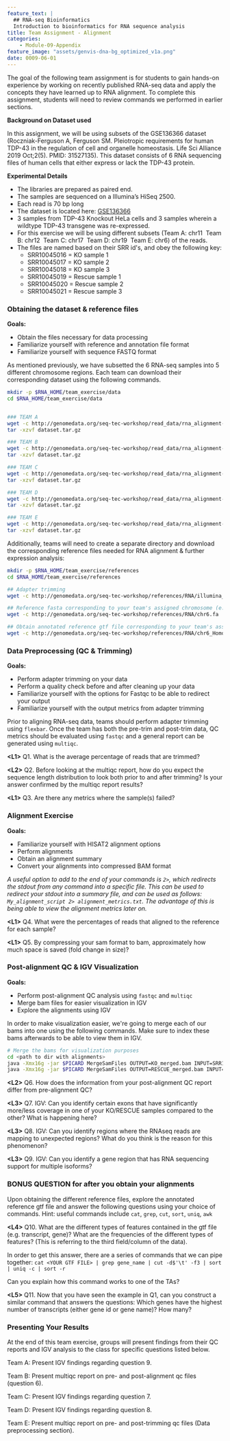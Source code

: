 ```yaml
---
feature_text: |
  ## RNA-seq Bioinformatics
  Introduction to bioinformatics for RNA sequence analysis
title: Team Assignment - Alignment
categories:
    - Module-09-Appendix
feature_image: "assets/genvis-dna-bg_optimized_v1a.png"
date: 0009-06-01
---
```


The goal of the following team assignment is for students to gain hands-on experience by working on recently published RNA-seq data and apply the concepts they have learned up to RNA alignment. To complete this assignment, students will need to review commands we performed in earlier sections.

**Background on Dataset used**

In this assignment, we will be using subsets of the GSE136366 dataset (Roczniak-Ferguson A, Ferguson SM. Pleiotropic requirements for human TDP-43 in the regulation of cell and organelle homeostasis. Life Sci Alliance 2019 Oct;2(5). PMID: 31527135). This dataset consists of 6 RNA sequencing files of human cells that either express or lack the TDP-43 protein.

**Experimental Details**

- The libraries are prepared as paired end.
- The samples are sequenced on a Illumina’s HiSeq 2500.
- Each read is 70 bp long
- The dataset is located here: [GSE136366](https://www.ncbi.nlm.nih.gov/geo/query/acc.cgi?acc=GSE136366)
- 3 samples from TDP-43 Knockout HeLa cells and 3 samples wherein a wildtype TDP-43 transgene was re-expressed.
- For this exercise we will be using different subsets (Team A: chr11  Team B: chr12  Team C: chr17  Team D: chr19  Team E: chr6) of the reads.
- The files are named based on their SRR id's, and obey the following key:
  - SRR10045016 = KO sample 1
  - SRR10045017 = KO sample 2
  - SRR10045018 = KO sample 3
  - SRR10045019 = Rescue sample 1
  - SRR10045020 = Rescue sample 2
  - SRR10045021 = Rescue sample 3


### Obtaining the dataset & reference files
**Goals:**

- Obtain the files necessary for data processing
- Familiarize yourself with reference and annotation file format
- Familiarize yourself with sequence FASTQ format

As mentioned previously, we have subsetted the 6 RNA-seq samples into 5 different chromosome regions. Each team can download their corresponding dataset using the following commands.
```bash
mkdir -p $RNA_HOME/team_exercise/data
cd $RNA_HOME/team_exercise/data


### TEAM A
wget -c http://genomedata.org/seq-tec-workshop/read_data/rna_alignment-de_exercise/dataset_A/dataset.tar.gz
tar -xzvf dataset.tar.gz

### TEAM B
wget -c http://genomedata.org/seq-tec-workshop/read_data/rna_alignment-de_exercise/dataset_B/dataset.tar.gz
tar -xzvf dataset.tar.gz

### TEAM C
wget -c http://genomedata.org/seq-tec-workshop/read_data/rna_alignment-de_exercise/dataset_C/dataset.tar.gz
tar -xzvf dataset.tar.gz

### TEAM D
wget -c http://genomedata.org/seq-tec-workshop/read_data/rna_alignment-de_exercise/dataset_D/dataset.tar.gz
tar -xzvf dataset.tar.gz

### TEAM E
wget -c http://genomedata.org/seq-tec-workshop/read_data/rna_alignment-de_exercise/dataset_E/dataset.tar.gz
tar -xzvf dataset.tar.gz

```

Additionally, teams will need to create a separate directory and download the corresponding reference files needed for RNA alignment & further expression analysis:
```bash
mkdir -p $RNA_HOME/team_exercise/references
cd $RNA_HOME/team_exercise/references

## Adapter trimming
wget -c http://genomedata.org/seq-tec-workshop/references/RNA/illumina_multiplex.fa

## Reference fasta corresponding to your team's assigned chromosome (e.g. chr6)
wget -c http://genomedata.org/seq-tec-workshop/references/RNA/chr6.fa

## Obtain annotated reference gtf file corresponding to your team's assigned chromosome (e.g. chr6)
wget -c http://genomedata.org/seq-tec-workshop/references/RNA/chr6_Homo_sapiens.GRCh38.95.gtf

```

### Data Preprocessing (QC & Trimming)

**Goals:**

- Perform adapter trimming on your data
- Perform a quality check before and after cleaning up your data
- Familiarize yourself with the options for Fastqc to be able to redirect your output
- Familiarize yourself with the output metrics from adapter trimming

Prior to aligning RNA-seq data, teams should perform adapter trimming using `flexbar`. Once the team has both the pre-trim and post-trim data, QC metrics should be evaluated using `fastqc` and a general report can be generated using `multiqc`.

**\<L1\>** Q1. What is the average percentage of reads that are trimmed?

**\<L2\>** Q2. Before looking at the multiqc report, how do you expect the sequence length distribution to look both prior to and after trimming? Is your answer confirmed by the multiqc report results?

**\<L1\>** Q3. Are there any metrics where the sample(s) failed?

### Alignment Exercise

**Goals:**

- Familiarize yourself with HISAT2 alignment options
- Perform alignments
- Obtain an alignment summary
- Convert your alignments into compressed BAM format

*A useful option to add to the end of your commands is `2>`, which redirects the stdout from any command into a specific file. This can be used to redirect your stdout into a summary file, and can be used as follows: `My_alignment_script 2> alignment_metrics.txt`. The advantage of this is being able to view the alignment metrics later on.*

**\<L1\>** Q4. What were the percentages of reads that aligned to the reference for each sample?

**\<L1\>** Q5. By compressing your sam format to bam, approximately how much space is saved (fold change in size)?


### Post-alignment QC & IGV Visualization

**Goals:**

- Perform post-alignment QC analysis using `fastqc` and `multiqc`
- Merge bam files for easier visualization in IGV
- Explore the alignments using IGV

In order to make visualization easier, we're going to merge each of our bams into one using the following commands. Make sure to index these bams afterwards to be able to view them in IGV.
```bash
# Merge the bams for visualization purposes
cd <path to dir with alignments>
java -Xmx16g -jar $PICARD MergeSamFiles OUTPUT=KO_merged.bam INPUT=SRR10045016.bam INPUT=SRR10045017.bam INPUT=SRR10045018.bam
java -Xmx16g -jar $PICARD MergeSamFiles OUTPUT=RESCUE_merged.bam INPUT=SRR10045019.bam INPUT=SRR10045020.bam INPUT=SRR10045021.bam
```
**\<L2\>** Q6. How does the information from your post-alignment QC report differ from pre-alignment QC?

**\<L3\>** Q7. IGV: Can you identify certain exons that have significantly more/less coverage in one of your KO/RESCUE samples compared to the other? What is happening here?

**\<L3\>** Q8. IGV: Can you identify regions where the RNAseq reads are mapping to unexpected regions? What do you think is the reason for this phenomenon?

**\<L3\>** Q9. IGV: Can you identify a gene region that has RNA sequencing support for multiple isoforms?


### BONUS QUESTION for after you obtain your alignments

Upon obtaining the different reference files, explore the annotated reference gtf file and answer the following questions using your choice of commands.
Hint: useful commands include `cat`, `grep`, `cut`, `sort`, `uniq`, `awk`

**\<L4\>** Q10.  What are the different types of features contained in the gtf file (e.g. transcript, gene)? What are the frequencies of the different types of features? (This is referring to the third field/column of the data).

In order to get this answer, there are a series of commands that we can pipe together: `cat <YOUR GTF FILE> | grep gene_name | cut -d$'\t' -f3 | sort | uniq -c | sort -r`

Can you explain how this command works to one of the TAs?

**\<L5\>** Q11. Now that you have seen the example in Q1, can you construct a similar command that answers the questions: Which genes have the highest number of transcripts (either gene id or gene name)? How many?


### Presenting Your Results
At the end of this team exercise, groups will present findings from their QC reports and IGV analysis to the class for specific questions listed below.

Team A: Present IGV findings regarding question 9.

Team B: Present multiqc report on pre- and post-alignment qc files (question 6).

Team C: Present IGV findings regarding question 7.

Team D: Present IGV findings regarding question 8.

Team E: Present multiqc report on pre- and post-trimming qc files (Data preprocessing section).
